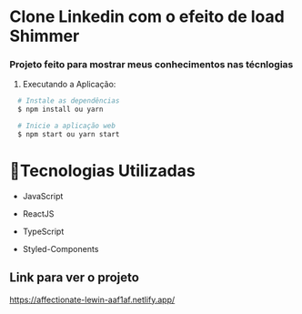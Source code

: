 # Clone Linkedin com o efeito de load Shimmer

### Projeto feito para mostrar meus conhecimentos nas técnlogias 

1. Executando a Aplicação:

```sh
  # Instale as dependências
  $ npm install ou yarn

  # Inicie a aplicação web
  $ npm start ou yarn start
  ```

<h1>🚀Tecnologias Utilizadas </h1>

- JavaScript

- ReactJS

- TypeScript

- Styled-Components



## Link para ver o projeto 
https://affectionate-lewin-aaf1af.netlify.app/
